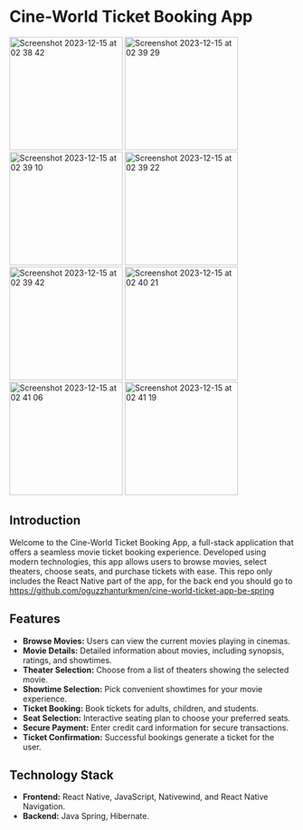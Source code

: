 # Cine-World Ticket Booking App 
<img width="200" alt="Screenshot 2023-12-15 at 02 38 42" src="https://github.com/oguzzhanturkmen/cineworld-ticket-app-react-native/assets/111460897/5e8b8962-7b6e-4223-9c60-90df383d400e">
<img width="200" alt="Screenshot 2023-12-15 at 02 39 29" src="https://github.com/oguzzhanturkmen/cineworld-ticket-app-react-native/assets/111460897/9ca76586-8886-43d8-9934-1540d00f330b">
<img width="200" alt="Screenshot 2023-12-15 at 02 39 10" src="https://github.com/oguzzhanturkmen/cineworld-ticket-app-react-native/assets/111460897/971b97cf-b30f-40b8-8000-1f83cf3a08fb">

<img width="200" alt="Screenshot 2023-12-15 at 02 39 22" src="https://github.com/oguzzhanturkmen/cineworld-ticket-app-react-native/assets/111460897/ab9e4a78-e604-4bac-bcc5-9494f363b48e">

<img width="200" alt="Screenshot 2023-12-15 at 02 39 42" src="https://github.com/oguzzhanturkmen/cineworld-ticket-app-react-native/assets/111460897/e8c5bf42-2fed-4f07-9f14-c8a895c68faa">
<img width="200" alt="Screenshot 2023-12-15 at 02 40 21" src="https://github.com/oguzzhanturkmen/cineworld-ticket-app-react-native/assets/111460897/5afdc5f5-441a-4291-a5ee-3da2ecd96dc1">
<img width="200" alt="Screenshot 2023-12-15 at 02 41 06" src="https://github.com/oguzzhanturkmen/cineworld-ticket-app-react-native/assets/111460897/f931ad69-745b-4860-9e6a-e8a37ff3e28a">
<img width="200" alt="Screenshot 2023-12-15 at 02 41 19" src="https://github.com/oguzzhanturkmen/cineworld-ticket-app-react-native/assets/111460897/c67b510c-c95f-4d6b-9633-f9c5a6a33981">





## Introduction
Welcome to the Cine-World Ticket Booking App, a full-stack application that offers a seamless movie ticket booking experience. Developed using modern technologies, this app allows users to browse movies, select theaters, choose seats, and purchase tickets with ease.
This repo only includes the React Native part of the app, for the back end you should go to https://github.com/oguzzhanturkmen/cine-world-ticket-app-be-spring

## Features
- **Browse Movies:** Users can view the current movies playing in cinemas.
- **Movie Details:** Detailed information about movies, including synopsis, ratings, and showtimes.
- **Theater Selection:** Choose from a list of theaters showing the selected movie.
- **Showtime Selection:** Pick convenient showtimes for your movie experience.
- **Ticket Booking:** Book tickets for adults, children, and students.
- **Seat Selection:** Interactive seating plan to choose your preferred seats.
- **Secure Payment:** Enter credit card information for secure transactions.
- **Ticket Confirmation:** Successful bookings generate a ticket for the user.

## Technology Stack
- **Frontend:** React Native, JavaScript, Nativewind, and React Native Navigation.
- **Backend:** Java Spring, Hibernate.











